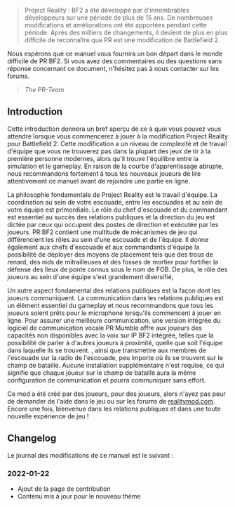 >Project Reality : BF2 a été développé par d'innombrables développeurs sur une période de plus de 15 ans. De nombreuses modifications et améliorations ont été apportées pendant cette période. Après des milliers de changements, il devient de plus en plus difficile de reconnaître que PR est une modification de Battlefield 2.

Nous espérons que ce manuel vous fournira un bon départ dans le monde difficile de PR:BF2. Si vous avez des commentaires ou des questions sans réponse concernant ce document, n'hésitez pas à nous contacter sur les forums.
>
> _The PR-Team_

## Introduction

Cette introduction donnera un bref aperçu de ce à quoi vous pouvez vous attendre lorsque vous commencerez à jouer à la modification Project Reality pour Battlefield 2. Cette modification a un niveau de complexité et de travail d'équipe que vous ne trouverez pas dans la plupart des jeux de tir à la première personne modernes, alors qu'il trouve l'équilibre entre la simulation et le gameplay. En raison de la courbe d'apprentissage abrupte, nous recommandons fortement à tous les nouveaux joueurs de lire attentivement ce manuel avant de rejoindre une partie en ligne.

La philosophie fondamentale de Project Reality est le travail d'équipe. La coordination au sein de votre escouade, entre les escouades et au sein de votre équipe est primordiale. Le rôle du chef d'escouade et du commandant est essentiel au succès des relations publiques et la direction du jeu est dictée par ceux qui occupent des postes de direction et exécutée par les joueurs. PR:BF2 contient une multitude de mécanismes de jeu qui différencient les rôles au sein d'une escouade et de l'équipe. Il donne également aux chefs d'escouade et aux commandants d'équipe la possibilité de déployer des moyens de placement tels que des trous de renard, des nids de mitrailleuses et des fosses de mortier pour fortifier la défense des lieux de ponte connus sous le nom de FOB. De plus, le rôle des joueurs au sein d'une équipe s'est grandement diversifié,

Un autre aspect fondamental des relations publiques est la façon dont les joueurs communiquent. La communication dans les relations publiques est un élément essentiel du gameplay et nous recommandons que tous les joueurs soient prêts pour le microphone lorsqu'ils commencent à jouer en ligne. Pour assurer une meilleure communication, une version intégrée du logiciel de communication vocale PR Mumble offre aux joueurs des capacités non disponibles avec la voix sur IP BF2 intégrée, telles que la possibilité de parler à d'autres joueurs à proximité, quelle que soit l'équipe dans laquelle ils se trouvent. , ainsi que transmettre aux membres de l'escouade sur la radio de l'escouade, peu importe où ils se trouvent sur le champ de bataille. Aucune installation supplémentaire n'est requise, ce qui signifie que chaque joueur sur le champ de bataille aura la même configuration de communication et pourra communiquer sans effort.

Ce mod a été créé par des joueurs, pour des joueurs, alors n'ayez pas peur de demander de l'aide dans le jeu ou sur les forums de [realitymod.com](https://www.realitymod.com/forum/forumdisplay.php?f=27). Encore une fois, bienvenue dans les relations publiques et dans une toute nouvelle expérience de jeu !

## Changelog
Le journal des modifications de ce manuel est le suivant :

### 2022-01-22
- Ajout de la page de contribution
- Contenu mis à jour pour le nouveau thème
